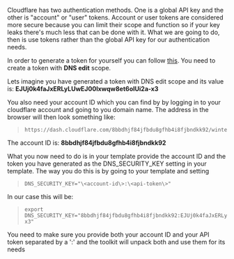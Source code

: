 Cloudflare has two authentication methods. One is a global API key and the other is "account" or "user" tokens. Account or user tokens are considered more secure because you can limit their scope and function so if your key leaks there's much less that can be done with it. What we are going to do, then is use tokens rather than the global API key for our authentication needs. 

In order to generate a token for yourself you can follow [this](https://developers.cloudflare.com/fundamentals/api/get-started/create-token/). You need to create a token with **DNS edit** scope.

Lets imagine you have generated a token with DNS edit scope and its value is: **EJUj0k4faJxERLyLUwEJ00lxwqw8et6olUi2a-x3**

You also need your account ID which you can find by by logging in to your cloudflare account and going to you domain name. The address in the browser will then look something like:

>     https://dash.cloudflare.com/8bbdhjf84jfbdu8gfhb4i8fjbndkk92/wintersys.uk

The account ID is: **8bbdhjf84jfbdu8gfhb4i8fjbndkk92**

What you now need to do is in your template provide the account ID and the token you have generated as the DNS_SECURITY_KEY setting in your template. The way you do this is by going to your template and setting

>     DNS_SECURITY_KEY="\<account-id\>:\<api-token\>"

In our case this will be:

>     export DNS_SECURITY_KEY="8bbdhjf84jfbdu8gfhb4i8fjbndkk92:EJUj0k4faJxERLyLUwEJ00lxwqw8et6olUi2a-x3"

You need to make sure you provide both your account ID and your API token separated by a ':' and the toolkit will unpack both and use them for its needs
